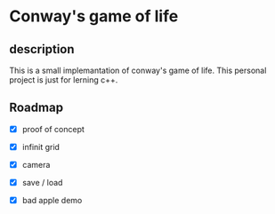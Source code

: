# Conway's game of life

## description

This is a small implemantation of conway's game of life.
This personal project is just for lerning c++.

## Roadmap

- [x] proof of concept
- [x] infinit grid
- [x] camera
- [x] save / load
- [x] bad apple demo

